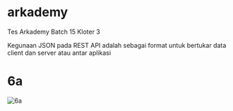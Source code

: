 # arkademy
Tes Arkademy Batch 15 Kloter 3

Kegunaan JSON pada REST API adalah sebagai format untuk bertukar data client dan server atau antar aplikasi

# 6a
![6a](https://user-images.githubusercontent.com/31173796/74587819-de333300-5029-11ea-913a-55cb818899a6.PNG)
